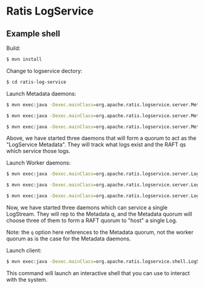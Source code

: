 # Ratis LogService


## Example shell

Build:
```bash
$ mvn install
```

Change to logservice dectory:
```bash
$ cd ratis-log-service
```

Launch Metadata daemons:
```bash
$ mvn exec:java -Dexec.mainClass=org.apache.ratis.logservice.server.MetadataServer -Dexec.args="-p 9991 -d $HOME/logservice1 -h localhost -q localhost:9991,localhost:9992,localhost:9993"
```
```bash
$ mvn exec:java -Dexec.mainClass=org.apache.ratis.logservice.server.MetadataServer -Dexec.args="-p 9992 -d $HOME/logservice2 -h localhost -q localhost:9991,localhost:9992,localhost:9993"
```
```bash
$ mvn exec:java -Dexec.mainClass=org.apache.ratis.logservice.server.MetadataServer -Dexec.args="-p 9993 -d $HOME/logservice3 -h localhost -q localhost:9991,localhost:9992,localhost:9993"
```

Above, we have started three daemons that will form a quorum to act as the "LogService Metadata". They will track what
logs exist and the RAFT qs which service those logs.

Launch Worker daemons:
```bash
$ mvn exec:java -Dexec.mainClass=org.apache.ratis.logservice.server.LogServer -Dexec.args="-p 9951 -d $HOME/worker1 -h localhost -q localhost:9991,localhost:9992,localhost:9993"
```
```bash
$ mvn exec:java -Dexec.mainClass=org.apache.ratis.logservice.server.LogServer -Dexec.args="-p 9952 -d $HOME/worker2 -h localhost -q localhost:9991,localhost:9992,localhost:9993"
```
```bash
$ mvn exec:java -Dexec.mainClass=org.apache.ratis.logservice.server.LogServer -Dexec.args="-p 9953 -d $HOME/worker3 -h localhost -q localhost:9991,localhost:9992,localhost:9993"
```

Now, we have started three daemons which can service a single LogStream. They will rep to the Metadata q,
and the Metadata quorum will choose three of them to form a RAFT quorum to "host" a single Log.

Note: the `q` option here references to the Metadata quorum, not the worker quorum as is the case for the Metadata daemons.

Launch client:
```bash
$ mvn exec:java -Dexec.mainClass=org.apache.ratis.logservice.shell.LogServiceShell -Dexec.args="-q localhost:9990,localhost:9991,localhost:9992"
```

This command will launch an interactive shell that you can use to interact with the system.
